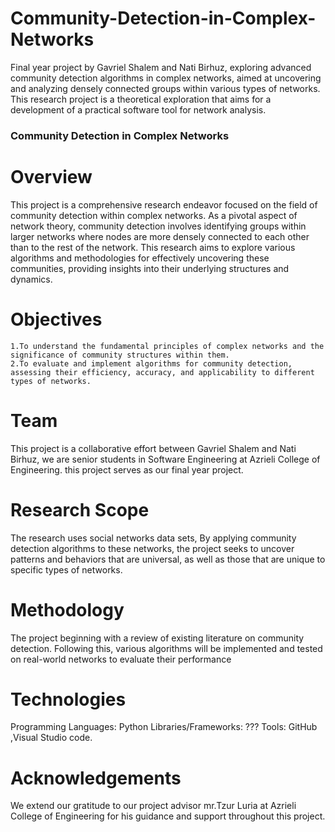 # Community-Detection-in-Complex-Networks

Final year project by Gavriel Shalem and Nati Birhuz, exploring advanced community detection algorithms in complex networks, aimed at uncovering and analyzing densely connected groups within various types of networks. This research project is a theoretical exploration that aims for a development of a practical software tool for network analysis.

### Community Detection in Complex Networks

# Overview

This project is a comprehensive research endeavor focused on the field of community detection within complex networks. As a pivotal aspect of network theory, community detection involves identifying groups within larger networks where nodes are more densely connected to each other than to the rest of the network. This research aims to explore various algorithms and methodologies for effectively uncovering these communities, providing insights into their underlying structures and dynamics.

# Objectives

    1.To understand the fundamental principles of complex networks and the significance of community structures within them.
    2.To evaluate and implement algorithms for community detection, assessing their efficiency, accuracy, and applicability to different types of networks.

# Team

This project is a collaborative effort between Gavriel Shalem and Nati Birhuz, we are senior students in Software Engineering at Azrieli College of Engineering. this project serves as our final year project.

# Research Scope

The research uses social networks data sets, By applying community detection algorithms to these networks, the project seeks to uncover patterns and behaviors that are universal, as well as those that are unique to specific types of networks.

# Methodology

The project beginning with a review of existing literature on community detection. Following this, various algorithms will be implemented and tested on real-world networks to evaluate their performance

# Technologies

Programming Languages: Python
Libraries/Frameworks: ???
Tools: GitHub ,Visual Studio code.

# Acknowledgements

We extend our gratitude to our project advisor mr.Tzur Luria at Azrieli College of Engineering for his guidance and support throughout this project.

